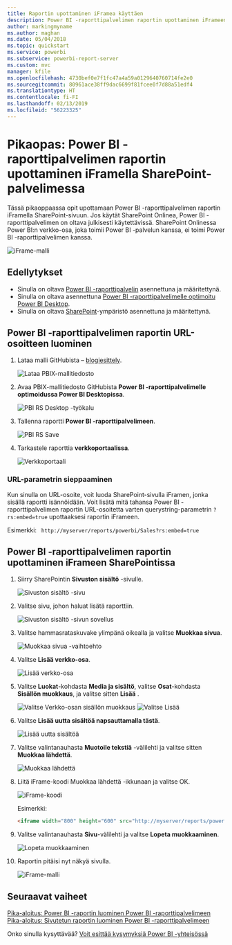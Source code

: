 ```yaml
---
title: Raportin upottaminen iFramea käyttäen
description: Power BI -raporttipalvelimen raportin upottaminen iFrameen SharePoint-palvelimessa
author: markingmyname
ms.author: maghan
ms.date: 05/04/2018
ms.topic: quickstart
ms.service: powerbi
ms.subservice: powerbi-report-server
ms.custom: mvc
manager: kfile
ms.openlocfilehash: 4730bef0e7f1fc47a4a59a0129640760714fe2e0
ms.sourcegitcommit: 80961ace38ff9dac6699f81fcee0f7d88a51edf4
ms.translationtype: HT
ms.contentlocale: fi-FI
ms.lasthandoff: 02/13/2019
ms.locfileid: "56223325"
---
```

# <a name="quickstart-embed-a-power-bi-report-server-report-using-an-iframe-in-sharepoint-server"></a>Pikaopas: Power BI -raporttipalvelimen raportin upottaminen iFramella SharePoint-palvelimessa

Tässä pikaoppaassa opit upottamaan Power BI -raporttipalvelimen raportin iFramella SharePoint-sivuun. Jos käytät SharePoint Onlinea, Power BI -raporttipalvelimen on oltava julkisesti käytettävissä. SharePoint Onlinessa Power BI:n verkko-osa, joka toimii Power BI -palvelun kanssa, ei toimi Power BI -raporttipalvelimen kanssa. 

![iFrame-malli](media/quickstart-embed/quickstart_embed_01.png)
## <a name="prerequisites"></a>Edellytykset
* Sinulla on oltava [Power BI -raporttipalvelin](https://powerbi.microsoft.com/report-server/) asennettuna ja määritettynä.
* Sinulla on oltava asennettuna [Power BI -raporttipalvelimelle optimoitu Power BI Desktop](install-powerbi-desktop.md).
* Sinulla on oltava [SharePoint](https://docs.microsoft.com/sharepoint/install/install)-ympäristö asennettuna ja määritettynä.

## <a name="creating-the-power-bi-report-server-report-url"></a>Power BI -raporttipalvelimen raportin URL-osoitteen luominen

1. Lataa malli GitHubista – [blogiesittely](https://github.com/Microsoft/powerbi-desktop-samples).

    ![Lataa PBIX-mallitiedosto](media/quickstart-embed/quickstart_embed_14.png)

2. Avaa PBIX-mallitiedosto GitHubista **Power BI -raporttipalvelimelle optimoidussa Power BI Desktopissa**.

    ![PBI RS Desktop -työkalu](media/quickstart-embed/quickstart_embed_02.png)

3. Tallenna raportti **Power BI -raporttipalvelimeen**. 

    ![PBI RS Save](media/quickstart-embed/quickstart_embed_03.png)

4. Tarkastele raporttia **verkkoportaalissa**.

    ![Verkkoportaali](media/quickstart-embed/quickstart_embed_04.png)

### <a name="capturing-the-url-parameter"></a>URL-parametrin sieppaaminen

Kun sinulla on URL-osoite, voit luoda SharePoint-sivulla iFramen, jonka sisällä raportti isännöidään. Voit lisätä mitä tahansa Power BI -raporttipalvelimen raportin URL-osoitetta varten querystring-parametrin `?rs:embed=true` upottaaksesi raportin iFrameen. 

   Esimerkki:
    ``` 
    http://myserver/reports/powerbi/Sales?rs:embed=true
    ```
## <a name="embedding-a-power-bi-report-server-report-in-a-sharepoint-iframe"></a>Power BI -raporttipalvelimen raportin upottaminen iFrameen SharePointissa

1. Siirry SharePointin **Sivuston sisältö** -sivulle.

    ![Sivuston sisältö -sivu](media/quickstart-embed/quickstart_embed_05.png)

2. Valitse sivu, johon haluat lisätä raporttiin.

    ![Sivuston sisältö -sivun sovellus](media/quickstart-embed/quickstart_embed_06.png)

3. Valitse hammasrataskuvake ylimpänä oikealla ja valitse **Muokkaa sivua**.

    ![Muokkaa sivua -vaihtoehto](media/quickstart-embed/quickstart_embed_07.png)

4. Valitse **Lisää verkko-osa**.

    ![Lisää verkko-osa](media/quickstart-embed/quickstart_embed_08.png)

5. Valitse **Luokat**-kohdasta **Media ja sisältö**, valitse **Osat**-kohdasta **Sisällön muokkaus**, ja valitse sitten **Lisää** .

    ![Valitse Verkko-osan sisällön muokkaus](media/quickstart-embed/quickstart_embed_09.png) ![Valitse Lisää](media/quickstart-embed/quickstart_embed_091.png)

6. Valitse **Lisää uutta sisältöä napsauttamalla tästä**.

    ![Lisää uutta sisältöä](media/quickstart-embed/quickstart_embed_10.png)

7. Valitse valintanauhasta **Muotoile tekstiä** -välilehti ja valitse sitten **Muokkaa lähdettä**.

     ![Muokkaa lähdettä](media/quickstart-embed/quickstart_embed_11.png)

8. Liitä iFrame-koodi Muokkaa lähdettä -ikkunaan ja valitse OK.

    ![iFrame-koodi](media/quickstart-embed/quickstart_embed_12.png)

     Esimerkki:
     ```html
     <iframe width="800" height="600" src="http://myserver/reports/powerbi/Sales?rs:embed=true" frameborder="0" allowFullScreen="true"></iframe>
     ```

9. Valitse valintanauhasta **Sivu**-välilehti ja valitse **Lopeta muokkaaminen**.

    ![Lopeta muokkaaminen](media/quickstart-embed/quickstart_embed_13.png)

10. Raportin pitäisi nyt näkyä sivulla.

    ![iFrame-malli](media/quickstart-embed/quickstart_embed_01.png)

## <a name="next-steps"></a>Seuraavat vaiheet

[Pika-aloitus: Power BI -raportin luominen Power BI -raporttipalvelimeen](quickstart-create-powerbi-report.md)  
[Pika-aloitus: Sivutetun raportin luominen Power BI -raporttipalvelimeen](quickstart-create-paginated-report.md)  

Onko sinulla kysyttävää? [Voit esittää kysymyksiä Power BI -yhteisössä](https://community.powerbi.com/) 
